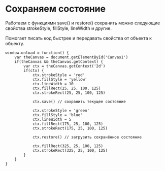 # Сохраняем состояние
Работаем с функциями save() и restore() сохранить можно следующие свойства strokeStyle, fillStyle, lineWidth и другие.

Помогает писать код быстрее и передавать свойства от объекта к объекту.

    window.onload = function() {
        var theCanvas = document.getElementById('Canvas1')
        if(theCanvas && theCanvas.getContext) {
            var ctx = theCanvas.getContext('2d')
            if(ctx) {
                ctx.strokeStyle = 'red'
                ctx.fillStyle = 'yellow'
                ctx.lineWidth = 10
                ctx.fillRect(25, 25, 100, 125)
                ctx.strokeRect(25, 25, 100, 125)

                ctx.save() // сохранить текущее состояние

                ctx.strokeStyle = 'green'
                ctx.fillStyle = 'blue'
                ctx.lineWidth = 5
                ctx.fillRect(175, 25, 100, 125)
                ctx.strokeRect(175, 25, 100, 125)

                ctx.restore() // загрузить сохранённое состояние

                ctx.fillRect(325, 25, 100, 125)
                ctx.strokeRect(325, 25, 100, 125)
            }
        }
    }